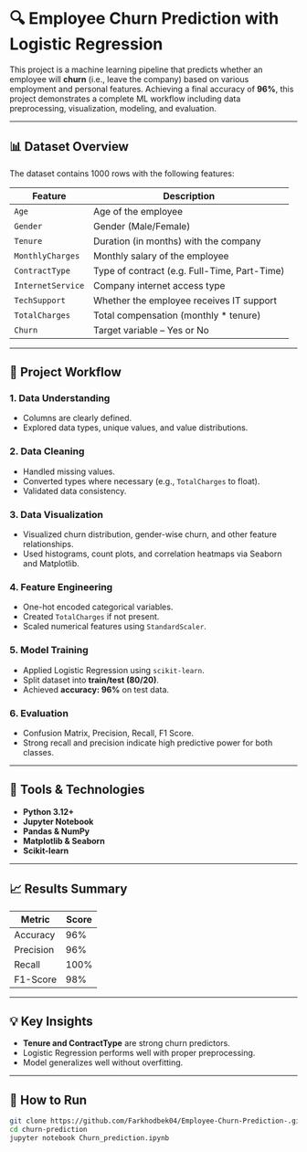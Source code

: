 # 🔍 Employee Churn Prediction with Logistic Regression

This project is a machine learning pipeline that predicts whether an employee will **churn** (i.e., leave the company) based on various employment and personal features. Achieving a final accuracy of **96%**, this project demonstrates a complete ML workflow including data preprocessing, visualization, modeling, and evaluation.

---

## 📊 Dataset Overview

The dataset contains 1000 rows with the following features:

| Feature           | Description |
|-------------------|-------------|
| `Age`             | Age of the employee |
| `Gender`          | Gender (Male/Female) |
| `Tenure`          | Duration (in months) with the company |
| `MonthlyCharges`  | Monthly salary of the employee |
| `ContractType`    | Type of contract (e.g. Full-Time, Part-Time) |
| `InternetService` | Company internet access type |
| `TechSupport`     | Whether the employee receives IT support |
| `TotalCharges`    | Total compensation (monthly * tenure) |
| `Churn`           | Target variable – Yes or No |

---

## 🔁 Project Workflow

### 1. **Data Understanding**
- Columns are clearly defined.
- Explored data types, unique values, and value distributions.

### 2. **Data Cleaning**
- Handled missing values.
- Converted types where necessary (e.g., `TotalCharges` to float).
- Validated data consistency.

### 3. **Data Visualization**
- Visualized churn distribution, gender-wise churn, and other feature relationships.
- Used histograms, count plots, and correlation heatmaps via Seaborn and Matplotlib.

### 4. **Feature Engineering**
- One-hot encoded categorical variables.
- Created `TotalCharges` if not present.
- Scaled numerical features using `StandardScaler`.

### 5. **Model Training**
- Applied Logistic Regression using `scikit-learn`.
- Split dataset into **train/test (80/20)**.
- Achieved **accuracy: 96%** on test data.

### 6. **Evaluation**
- Confusion Matrix, Precision, Recall, F1 Score.
- Strong recall and precision indicate high predictive power for both classes.

---

## 🤖 Tools & Technologies

- **Python 3.12+**
- **Jupyter Notebook**
- **Pandas & NumPy**
- **Matplotlib & Seaborn**
- **Scikit-learn**

---

## 📈 Results Summary

| Metric         | Score |
|----------------|-------|
| Accuracy       | 96%   |
| Precision      | 96%   |
| Recall         | 100%  |
| F1-Score       | 98%   |

---

## 💡 Key Insights

- **Tenure and ContractType** are strong churn predictors.
- Logistic Regression performs well with proper preprocessing.
- Model generalizes well without overfitting.

---

## 🚀 How to Run

```bash
git clone https://github.com/Farkhodbek04/Employee-Churn-Prediction-.git
cd churn-prediction
jupyter notebook Churn_prediction.ipynb


